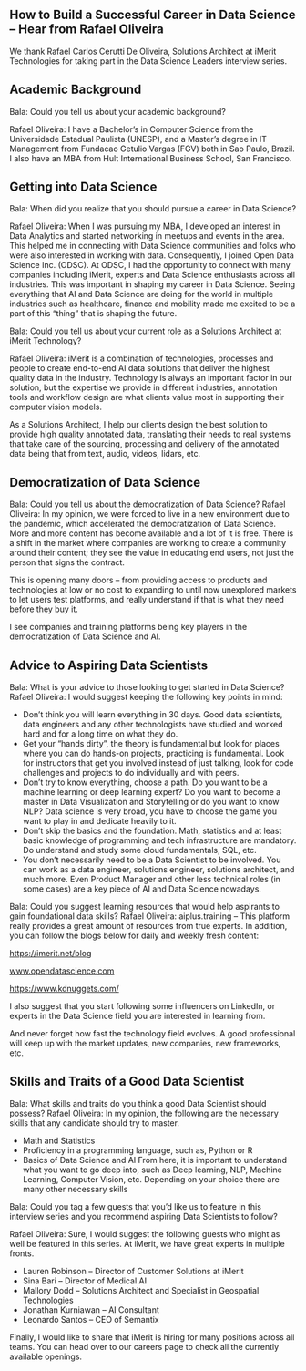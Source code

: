 ## How to Build a Successful Career in Data Science – Hear from Rafael Oliveira

We thank Rafael Carlos Cerutti De Oliveira, Solutions Architect at iMerit Technologies for taking part in the Data Science Leaders interview series.

## Academic Background
Bala: Could you tell us about your academic background?

Rafael Oliveira: I have a Bachelor’s in Computer Science from the Universidade Estadual Paulista (UNESP), and a Master’s degree in IT Management from Fundacao Getulio Vargas (FGV) both in Sao Paulo, Brazil. I also have an MBA from Hult International Business School, San Francisco.

## Getting into Data Science
Bala: When did you realize that you should pursue a career in Data Science?

Rafael Oliveira: When I was pursuing my MBA, I developed an interest in Data Analytics and started networking in meetups and events in the area. This helped me in connecting with Data Science communities and folks who were also interested in working with data. Consequently, I joined Open Data Science Inc. (ODSC). At ODSC, I had the opportunity to connect with many companies including iMerit, experts and Data Science enthusiasts across all industries. This was important in shaping my career in Data Science. Seeing everything that AI and Data Science are doing for the world in multiple industries such as healthcare, finance and mobility made me excited to be a part of this “thing” that is shaping the future.

Bala: Could you tell us about your current role as a Solutions Architect at iMerit Technology?

Rafael Oliveira: iMerit is a combination of technologies, processes and people to create  end-to-end AI data solutions that deliver the highest quality data in the industry.  Technology is always an important factor in our solution, but the expertise we provide  in different industries, annotation tools and workflow design are what clients value most in supporting their computer vision models.

As a Solutions Architect, I help our clients design the best solution to provide high quality annotated data, translating their needs to real systems that take care of the sourcing, processing and delivery of the annotated data being that from text, audio, videos, lidars, etc.

## Democratization of Data Science
Bala: Could you tell us about the democratization of Data Science?
Rafael Oliveira: In my opinion, we were forced to live in a new  environment due to the pandemic, which accelerated the democratization of Data Science. More and more content has become available and a lot of it is free. There is a shift in the market where companies are working to create a community around their content; they see the value in educating end users, not just the person that signs the contract. 

This is opening many doors – from providing access to products and technologies at low or no cost to expanding to until now unexplored markets to let users test platforms, and really understand if that is what they need before they buy it.

I see companies and training platforms being key players in the democratization of Data Science and AI.

## Advice to Aspiring Data Scientists
Bala: What is your advice to those looking to get started in Data Science?
Rafael Oliveira: I would suggest keeping the following key points in mind:

- Don’t think you will learn everything in 30 days. Good data scientists, data engineers and any other technologists have studied and worked hard and for a long time on what they do.
- Get your “hands dirty”, the theory is fundamental but look for places where you can do hands-on projects, practicing is fundamental. Look for instructors that get you involved instead of just talking, look for code challenges and projects to do individually and with peers.
- Don’t try to know everything, choose a path. Do you want to be a machine learning or deep learning expert? Do you want to become a master in Data Visualization and Storytelling or do you want to know NLP? Data science is very broad, you have to choose the game you want to play in and dedicate heavily to it.
- Don’t skip the basics and the foundation. Math, statistics and at least basic knowledge of programming and tech infrastructure are mandatory. Do understand and study some cloud fundamentals, SQL, etc.
- You don’t necessarily need to be a Data Scientist to be involved. You can work as a data engineer, solutions engineer, solutions architect, and much more. Even Product Manager and other less technical roles (in some cases) are a key piece of AI and Data Science nowadays.

Bala: Could you suggest learning resources that would help aspirants to gain foundational data skills?
Rafael Oliveira: aiplus.training – This platform really provides a great amount of resources from true experts. In addition, you can follow the blogs below for daily and weekly fresh content: 

https://imerit.net/blog

www.opendatascience.com

https://www.kdnuggets.com/

I also suggest that you start following some influencers on LinkedIn, or experts in the Data Science field you are interested in learning from.

And never forget how fast the technology field evolves. A good professional will keep up with the market updates, new companies, new frameworks, etc.

## Skills and Traits of a Good Data Scientist
Bala: What skills and traits do you think a good Data Scientist should possess?
Rafael Oliveira: In my opinion, the following are the necessary skills that any candidate should try to master.

- Math and Statistics
- Proficiency in a programming language, such as, Python or R
- Basics of Data Science and AI
From here, it is important to understand what you want to go deep into, such as Deep learning, NLP, Machine Learning, Computer Vision, etc. Depending on your choice there are many other necessary skills


Bala: Could you tag a few guests that you’d like us to feature in this interview series and you recommend aspiring Data Scientists to follow?

Rafael Oliveira: Sure, I would suggest the following guests who might as well be featured in this series. At iMerit, we have great experts in multiple fronts.

- Lauren Robinson – Director of Customer Solutions at iMerit
- Sina Bari – Director of Medical AI
- Mallory Dodd – Solutions Architect and Specialist in Geospatial Technologies
- Jonathan Kurniawan – AI Consultant
- Leonardo Santos – CEO of Semantix

Finally, I would like to share that iMerit is hiring for many positions across all teams. You can head over to our careers page to check all the currently available openings.
